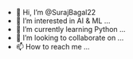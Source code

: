 - 👋 Hi, I’m @SurajBagal22
- 👀 I’m interested in AI & ML ...
- 🌱 I’m currently learning Python ...
- 💞️ I’m looking to collaborate on ...
- 📫 How to reach me ...

<!---
SurajBagal22/SurajBagal22 is a ✨ special ✨ repository because its `README.md` (this file) appears on your GitHub profile.
You can click the Preview link to take a look at your changes.
--->
